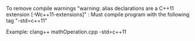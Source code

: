 To remove compile warnings "warning: alias declarations are a C++11 extension [-Wc++11-extensions]" : Must compile program with the following tag "-std=c++11"

Example: clang++ mathOperation.cpp -std=c++11
